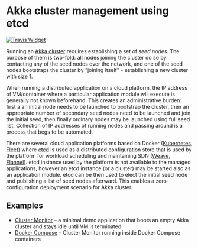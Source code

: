 Akka cluster management using etcd
==================================

[![Travis Widget]][Travis]

[Travis]: https://travis-ci.org/rkrzewski/akka-cluster-etcd
[Travis Widget]: https://travis-ci.org/rkrzewski/akka-cluster-etcd.svg?branch=master

Running an [Akka cluster](http://doc.akka.io/docs/akka/2.4.0/common/cluster.html) requires
establishing a set of _seed nodes_. The purpose of them is two-fold: all nodes joining the cluster
do so by contacting any of the seed nodes over the network, and one of the seed nodes bootstraps
the cluster by "joining itself" - establishing a new cluster with size 1.

When running a distributed application on a cloud platform, the IP address of VM/container where
a particular application module will execute is generally not known beforehand. This creates an
administrative burden: first a an initial node needs to be launched to bootstrap the cluster, then
an appropriate number of secondary seed nodes need to be launched and join the initial seed, then
finally ordinary nodes may be launched using full seed list. Collection of IP addresses of running
nodes and passing around is a process that begs to be automated.  

There are several cloud application platforms based on Docker ([Kubernetes](http://kubernetes.io/),
[Fleet](https://coreos.com/using-coreos/clustering/)) where [etcd](https://coreos.com/etcd/) is
used as a distributed configuration store that is used by the platform for workload scheduling and
maintaining SDN ([Weave](http://zettio.github.io/weave/),
[Flannel](https://github.com/coreos/flannel)). etcd instance used by the platform is not available
to the managed applications, however an etcd instance (or a cluster) may be started also as an
application module. etcd can be then used to elect the initial seed node and publishing a list of
seed nodes afterward. This enables a zero-configuration deployment scenario for Akka cluster.

## Examples

* [Cluster Monitor] – a minimal demo application that boots an empty Akka cluster and stays idle until VM is terminated
* [Docker Compose] – Cluster Monitor running inside Docker Compose containers

[Cluster Monitor]: examples/cluster-monitor
[Docker Compose]: examples/docker-compose
